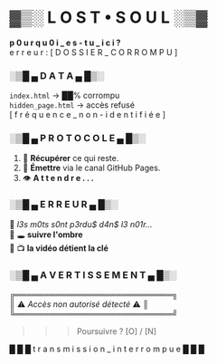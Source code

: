 # ▓▒░ L O S T • S O U L ░▒▓  

**p 0 u r q u 0 i _ e s - t u _ i c i ?**  
e r r e u r : [ D O S S I E R _ C O R R O M P U ]  

### ░▒█ ▄ D A T A ▄ █▒░  
`index.html` → ██% corrompu  
`hidden_page.html` → accès refusé  
[ f r é q u e n c e _ n o n - i d e n t i f i é e ]  

### ░▒█ ▄ P R O T O C O L E ▄ █▒░  
1. 📂 **Récupérer** ce qui reste.  
2. 📡 **Émettre** via le canal GitHub Pages.  
3. 👁 **A t t e n d r e . . .**  

### ░▒█ ▄ E R R E U R ▄ █▒░  
🔹 _l3s m0ts s0nt p3rdu$ d4n$ l3 n01r..._  
🔹 🕳 **suivre l'ombre**  
🔹 📺 **la vidéo détient la clé**  

### ░▒█ ▄ A V E R T I S S E M E N T ▄ █▒░  
╔════════════════════════════╗  
║ ⚠ _Accès non autorisé détecté_ ⚠  ║  
╚════════════════════════════╝  
>>> Poursuivre ? [O] / [N]  

█ █ █ t r a n s m i s s i o n _ i n t e r r o m p u e █ █ █  
